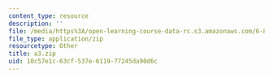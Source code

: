 ```yaml
---
content_type: resource
description: ''
file: /media/https%3A/open-learning-course-data-rc.s3.amazonaws.com/6-837-computer-graphics-fall-2012/10c57e1c63cf537e611977245da90d6c_a3.zip
file_type: application/zip
resourcetype: Other
title: a3.zip
uid: 10c57e1c-63cf-537e-6119-77245da90d6c
---
```

